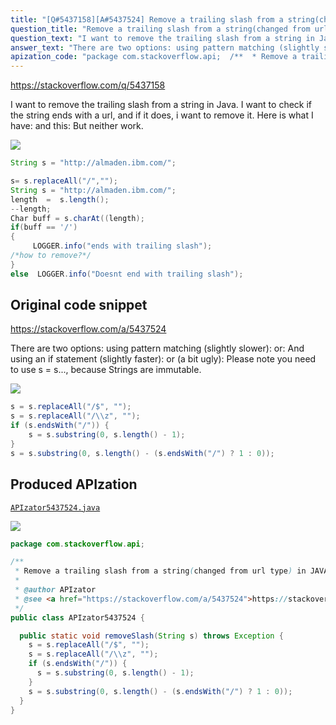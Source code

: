 ```yaml
---
title: "[Q#5437158][A#5437524] Remove a trailing slash from a string(changed from url type) in JAVA"
question_title: "Remove a trailing slash from a string(changed from url type) in JAVA"
question_text: "I want to remove the trailing slash from a string in Java. I want to check if the string ends with a url, and if it does, i want to remove it. Here is what I have: and this: But neither work."
answer_text: "There are two options: using pattern matching (slightly slower): or: And using an if statement (slightly faster): or (a bit ugly): Please note you need to use s = s..., because Strings are immutable."
apization_code: "package com.stackoverflow.api;  /**  * Remove a trailing slash from a string(changed from url type) in JAVA  *  * @author APIzator  * @see <a href=\"https://stackoverflow.com/a/5437524\">https://stackoverflow.com/a/5437524</a>  */ public class APIzator5437524 {    public static void removeSlash(String s) throws Exception {     s = s.replaceAll(\"/$\", \"\");     s = s.replaceAll(\"/\\\\z\", \"\");     if (s.endsWith(\"/\")) {       s = s.substring(0, s.length() - 1);     }     s = s.substring(0, s.length() - (s.endsWith(\"/\") ? 1 : 0));   } }"
---
```


https://stackoverflow.com/q/5437158

I want to remove the trailing slash from a string in Java.
I want to check if the string ends with a url, and if it does, i want to remove it.
Here is what I have:
and this:
But neither work.


<div class="code-logo"><img src="/stackoverflow.png" /></div>

```java
String s = "http://almaden.ibm.com/";

s= s.replaceAll("/","");
String s = "http://almaden.ibm.com/";
length  =  s.length();
--length;
Char buff = s.charAt((length);
if(buff == '/')
{
     LOGGER.info("ends with trailing slash");
/*how to remove?*/
}
else  LOGGER.info("Doesnt end with trailing slash");
```


## Original code snippet

https://stackoverflow.com/a/5437524

There are two options: using pattern matching (slightly slower):
or:
And using an if statement (slightly faster):
or (a bit ugly):
Please note you need to use s = s..., because Strings are immutable.

<div class="code-logo"><img src="/stackoverflow.png" /></div>

```java
s = s.replaceAll("/$", "");
s = s.replaceAll("/\\z", "");
if (s.endsWith("/")) {
    s = s.substring(0, s.length() - 1);
}
s = s.substring(0, s.length() - (s.endsWith("/") ? 1 : 0));
```

## Produced APIzation

[`APIzator5437524.java`](https://github.com/blind-papers/apization-temp-data/raw/main/search/APIzator5437524.java)

<div class="code-logo"><img src="/apizator.png" /></div>

```java
package com.stackoverflow.api;

/**
 * Remove a trailing slash from a string(changed from url type) in JAVA
 *
 * @author APIzator
 * @see <a href="https://stackoverflow.com/a/5437524">https://stackoverflow.com/a/5437524</a>
 */
public class APIzator5437524 {

  public static void removeSlash(String s) throws Exception {
    s = s.replaceAll("/$", "");
    s = s.replaceAll("/\\z", "");
    if (s.endsWith("/")) {
      s = s.substring(0, s.length() - 1);
    }
    s = s.substring(0, s.length() - (s.endsWith("/") ? 1 : 0));
  }
}

```